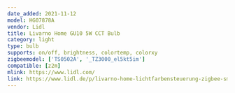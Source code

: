 ```yaml
---
date_added: 2021-11-12
model: HG07878A
vendor: Lidl
title: Livarno Home GU10 5W CCT Bulb
category: light
type: bulb
supports: on/off, brightness, colortemp, colorxy
zigbeemodel: ['TS0502A', '_TZ3000_el5kt5im']
compatible: [z2m]
mlink: https://www.lidl.com/
link: https://www.lidl.de/p/livarno-home-lichtfarbensteuerung-zigbee-smart-home-3-fach-sort/p100335191001
---
```

